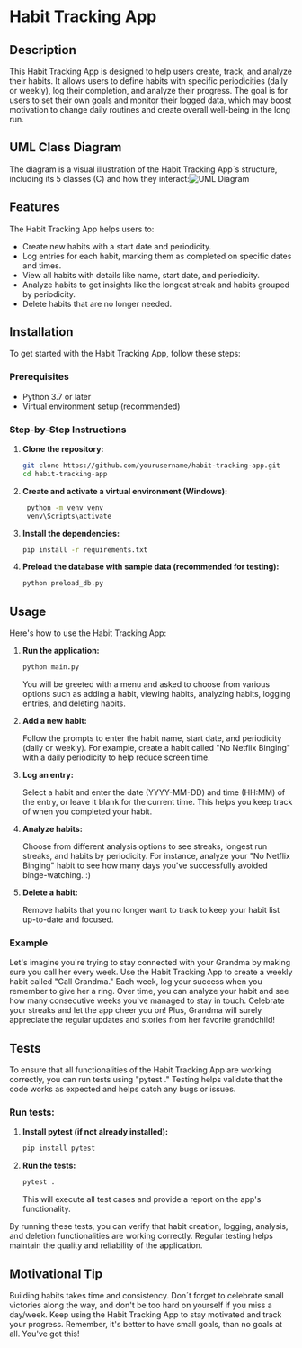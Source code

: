 # Habit Tracking App

## Description
This Habit Tracking App is designed to help users create, track, and analyze their habits. 
It allows users to define habits with specific periodicities (daily or weekly), log their completion, and analyze their progress. 
The goal is for users to set their own goals and monitor their logged data, which may boost motivation to change daily routines and create overall well-being in the long run.

## UML Class Diagram
The diagram is a visual illustration of the Habit Tracking App´s structure, including its 5 classes (C) and how they interact:![UML Diagram](https://www.plantuml.com/plantuml/png/bPInRjim48PtFmMXoGdie9qAU2XIe2Yw9KEt821EujbbJL66U4gW5ddtKg9wbMYgH3be8B_xZ_VpJlUEeAMkDfiBL6SueIW-o8U7Bu-FXVYr4Nxn_dSeDONTi2e3peclmtROvRKN5cey24Tjj3-camh8dmvVqZL6Y6bE1s6qewS_m7D4NB3LZTALfluwXvJQQf9oorVO9RFkKebsLzet2_4AJDKPJqj_X73UtXo4jhHWlAn4Iss_NIRqw4kZ5RDlc_1TkgpAQui_0q493gzSLgKyQfCqUdmjDzKtlj5psgQvnarK22YfIb_Zgeg35mm8ryRhX2J161bkabPXCb1_typJ8xZWGAc96xyJaigjq21XBCfaAhUJPIzdhx-DEo5JW6di2HrDZH5LJjt5u9Esj1kKii77fatStOTdceVG9IRqczzDJUb0oxYZfG9jUdxGFF-AUFvN08y3AsV1M99hJXIMc0rMv7vPJneQ9KUjDibwIBObyc5nCwn7yQIk0RCvpLlwoOBfVwOT3KUvCfXp5wpqKLVP0hJxJuVpDcLcPRhYV5oQyWTM99P5HZP0te6LubLvu3zvAcpTWsnemefyphGjDMYRy6JObgvgzONuC9AO8tlLlDhzn_235WVHENHh45ymmyNl4kYGctznSUQnLHmpd2hEdIUJWZmhwJioFl8iMRmln6s84CMxkxlRWjLhBt3oLRrjxj6ghZQ_0G00)




## Features
The Habit Tracking App helps users to:
- Create new habits with a start date and periodicity.
- Log entries for each habit, marking them as completed on specific dates and times.
- View all habits with details like name, start date, and periodicity.
- Analyze habits to get insights like the longest streak and habits grouped by periodicity.
- Delete habits that are no longer needed.

## Installation
To get started with the Habit Tracking App, follow these steps:

### Prerequisites
- Python 3.7 or later
- Virtual environment setup (recommended)

### Step-by-Step Instructions

1. **Clone the repository:**
    ```sh
    git clone https://github.com/yourusername/habit-tracking-app.git
    cd habit-tracking-app
    ```

2. **Create and activate a virtual environment (Windows):**
   ```sh
    python -m venv venv
    venv\Scripts\activate
   ```

3. **Install the dependencies:**
    ```sh
    pip install -r requirements.txt
    ```

4. **Preload the database with sample data (recommended for testing):**
    ```sh
    python preload_db.py
    ```

## Usage
Here's how to use the Habit Tracking App:

1. **Run the application:**
    ```sh
    python main.py
    ```
    You will be greeted with a menu and asked to choose from various options such as adding a habit, viewing habits, analyzing habits, logging entries, and deleting habits.
    
      

2. **Add a new habit:**

    Follow the prompts to enter the habit name, start date, and periodicity (daily or weekly). For example, create a habit called "No Netflix Binging" with a daily periodicity to help reduce screen time.


3. **Log an entry:**

    Select a habit and enter the date  (YYYY-MM-DD) and time (HH:MM) of the entry, or leave it blank for the current time. This helps you keep track of when you completed your habit.


4. **Analyze habits:**

    Choose from different analysis options to see streaks, longest run streaks, and habits by periodicity. For instance, analyze your "No Netflix Binging" habit to see how many days you've successfully avoided binge-watching. :)


5. **Delete a habit:**

    Remove habits that you no longer want to track to keep your habit list up-to-date and focused.

### Example
Let's imagine you're trying to stay connected with your Grandma by making sure you call her every week. Use the Habit Tracking App to create a weekly habit called "Call Grandma." Each week, log your success when you remember to give her a ring. Over time, you can analyze your habit and see how many consecutive weeks you've managed to stay in touch. Celebrate your streaks and let the app cheer you on! Plus, Grandma will surely appreciate the regular updates and stories from her favorite grandchild!
## Tests
To ensure that all functionalities of the Habit Tracking App are working correctly, you can run tests using "pytest ." Testing helps validate that the code works as expected and helps catch any bugs or issues.

### Run tests:
1. **Install pytest (if not already installed):**
    ```sh
    pip install pytest
    ```

2. **Run the tests:**
    ```sh
    pytest .
    ```
    This will execute all test cases and provide a report on the app's functionality.

By running these tests, you can verify that habit creation, logging, analysis, and deletion functionalities are working correctly. Regular testing helps maintain the quality and reliability of the application.

## Motivational Tip

Building habits takes time and consistency. Don´t forget to celebrate small victories along the way, and don't be too hard on yourself if you miss a day/week. Keep using the Habit Tracking App to stay motivated and track your progress. Remember, it's better to have small goals, than no goals at all. You've got this!


